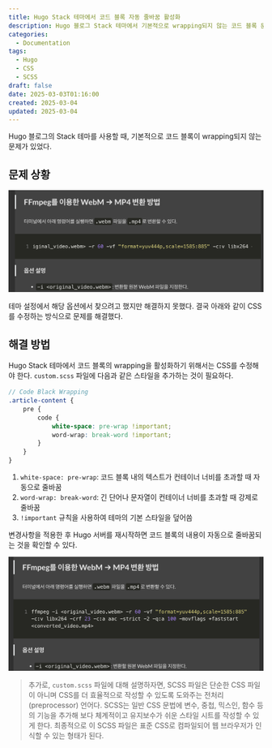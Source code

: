 ```yaml
---
title: Hugo Stack 테마에서 코드 블록 자동 줄바꿈 활성화
description: Hugo 블로그 Stack 테마에서 기본적으로 wrapping되지 않는 코드 블록 문제를 CSS(SCSS) 수정으로 해결하는 방법 소개
categories:
  - Documentation
tags:
  - Hugo
  - CSS
  - SCSS
draft: false
date: 2025-03-03T01:16:00
created: 2025-03-04
updated: 2025-03-04
---
```


Hugo 블로그의 Stack 테마를 사용할 때, 기본적으로 코드 블록이 wrapping되지 않는 문제가 있었다.

## 문제 상황

![코드 블록 줄바꿈 전](non-wrapping-code-block.png)

테마 설정에서 해당 옵션에서 찾으려고 했지만 해결하지 못했다. 결국 아래와 같이 CSS를 수정하는 방식으로 문제를 해결했다.

## 해결 방법

Hugo Stack 테마에서 코드 블록의 wrapping을 활성화하기 위해서는 CSS를 수정해야 한다. `custom.scss` 파일에 다음과 같은 스타일을 추가하는 것이 필요하다.

```scss
// Code Black Wrapping
.article-content {
    pre {
        code {
            white-space: pre-wrap !important;
            word-wrap: break-word !important;
        }
    }
}
```

1. `white-space: pre-wrap`: 코드 블록 내의 텍스트가 컨테이너 너비를 초과할 때 자동으로 줄바꿈
2. `word-wrap: break-word`: 긴 단어나 문자열이 컨테이너 너비를 초과할 때 강제로 줄바꿈
3. `!important` 규칙을 사용하여 테마의 기본 스타일을 덮어씀

변경사항을 적용한 후 Hugo 서버를 재시작하면 코드 블록의 내용이 자동으로 줄바꿈되는 것을 확인할 수 있다.

![코드 블록 줄바꿈 후](wrapping-code-block.png)

> 추가로, `custom.scss` 파일에 대해 설명하자면, SCSS 파일은 단순한 CSS 파일이 아니며 CSS를 더 효율적으로 작성할 수 있도록 도와주는 전처리(preprocessor) 언어다. SCSS는 일반 CSS 문법에 변수, 중첩, 믹스인, 함수 등의 기능을 추가해 보다 체계적이고 유지보수가 쉬운 스타일 시트를 작성할 수 있게 한다. 최종적으로 이 SCSS 파일은 표준 CSS로 컴파일되어 웹 브라우저가 인식할 수 있는 형태가 된다.

